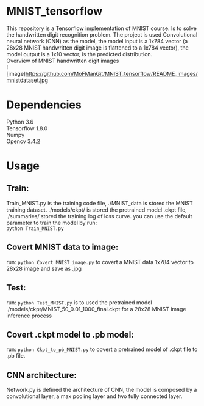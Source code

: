 # MNIST_tensorflow
This repository is a Tensorflow implementation of MNIST course. Is to solve the handwritten digit recognition problem. The project is used Convolutional neural network (CNN) as the model, the model input is a 1x784 vector (a 28x28 MNIST handwritten digit image is flattened to a 1x784 vector), the model output is a 1x10 vector, is the predicted distribution.<br>
Overview of MNIST handwritten digit images<br>
![image]https://github.com/MoFManGit/MNIST_tensorflow/README_images/mnistdataset.jpg<br>

# Dependencies
Python 3.6<br>
Tensorflow 1.8.0<br>
Numpy<br>
Opencv 3.4.2<br>

# Usage
## Train:
Train_MNIST.py is the training code file, ./MNIST_data is stored the MNIST training dataset. ./models/ckpt/ is stored the pretrained model .ckpt file, ./summaries/ stored the training log of loss curve. you can use the default parameter to train the model by run:<br>
`python Train_MNIST.py`

## Covert MNIST data to image: 
run: `python Covert_MNIST_image.py` to covert a MNIST data 1x784 vector to 28x28 image and save as .jpg

## Test: 
run: `python Test_MNIST.py` is to used the pretrained model ./models/ckpt/MNIST_50_0.01_1000_final.ckpt for a 28x28 MNIST image  inference process

## Covert .ckpt model to .pb model: 
run: `python Ckpt_to_pb_MNIST.py` to covert a pretrained model of .ckpt file to .pb file.

## CNN architecture: 
Network.py is defined the architecture of CNN, the model is composed by a convolutional layer, a max pooling layer and two fully connected layer.







